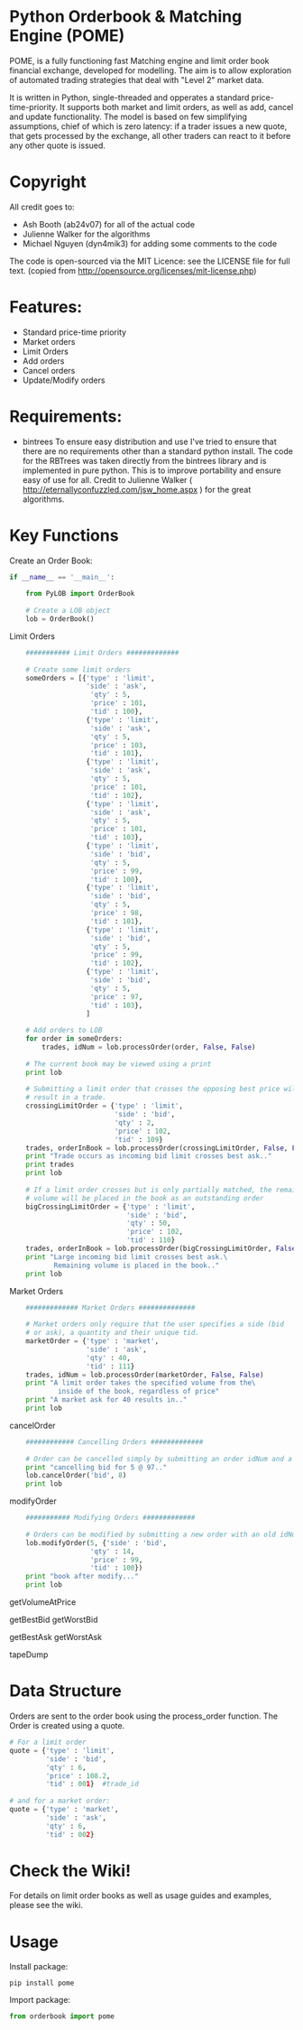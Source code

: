 Python Orderbook & Matching Engine (POME)
=========

POME, is a fully functioning fast Matching engine and limit order book financial exchange, developed for modelling. The aim is to allow exploration of automated trading strategies that deal with "Level 2" market data.

It is written in Python, single-threaded and opperates a standard price-time-priority. It supports both market and limit orders, as well as add, cancel and update functionality. The model is based on few simplifying assumptions, chief of which is zero latency: if a trader issues a new quote, that gets processed by the exchange, all other traders can react to it before any other quote is issued.

Copyright
===============
All credit goes to:
* Ash Booth (ab24v07) for all of the actual code
* Julienne Walker for the algorithms
* Michael Nguyen (dyn4mik3) for adding some comments to the code

The code is open-sourced via the MIT Licence: see the LICENSE file for full text. (copied from http://opensource.org/licenses/mit-license.php)

Features:
=============
* Standard price-time priority
* Market orders
* Limit Orders
* Add orders
* Cancel orders
* Update/Modify orders


Requirements:
=============
* bintrees
To ensure easy distribution and use I've tried to ensure that there are no requirements other than a standard python install. The code for the RBTrees was taken directly from the bintrees library and is implemented in pure python. This is to improve portability and ensure easy of use for all. Credit to Julienne Walker ( http://eternallyconfuzzled.com/jsw_home.aspx ) for the great algorithms.


Key Functions
=============

Create an Order Book:

```python
if __name__ == '__main__':
    
    from PyLOB import OrderBook
    
    # Create a LOB object
    lob = OrderBook()
```

Limit Orders
```python
    ########### Limit Orders #############
    
    # Create some limit orders
    someOrders = [{'type' : 'limit', 
                   'side' : 'ask', 
                    'qty' : 5, 
                    'price' : 101,
                    'tid' : 100},
                   {'type' : 'limit', 
                    'side' : 'ask', 
                    'qty' : 5, 
                    'price' : 103,
                    'tid' : 101},
                   {'type' : 'limit', 
                    'side' : 'ask', 
                    'qty' : 5, 
                    'price' : 101,
                    'tid' : 102},
                   {'type' : 'limit', 
                    'side' : 'ask', 
                    'qty' : 5, 
                    'price' : 101,
                    'tid' : 103},
                   {'type' : 'limit', 
                    'side' : 'bid', 
                    'qty' : 5, 
                    'price' : 99,
                    'tid' : 100},
                   {'type' : 'limit', 
                    'side' : 'bid', 
                    'qty' : 5, 
                    'price' : 98,
                    'tid' : 101},
                   {'type' : 'limit', 
                    'side' : 'bid', 
                    'qty' : 5, 
                    'price' : 99,
                    'tid' : 102},
                   {'type' : 'limit', 
                    'side' : 'bid', 
                    'qty' : 5, 
                    'price' : 97,
                    'tid' : 103},
                   ]
    
    # Add orders to LOB
    for order in someOrders:
        trades, idNum = lob.processOrder(order, False, False)
    
    # The current book may be viewed using a print
    print lob
    
    # Submitting a limit order that crosses the opposing best price will 
    # result in a trade.
    crossingLimitOrder = {'type' : 'limit', 
                          'side' : 'bid', 
                          'qty' : 2, 
                          'price' : 102,
                          'tid' : 109}
    trades, orderInBook = lob.processOrder(crossingLimitOrder, False, False)
    print "Trade occurs as incoming bid limit crosses best ask.."
    print trades
    print lob
    
    # If a limit order crosses but is only partially matched, the remaining 
    # volume will be placed in the book as an outstanding order
    bigCrossingLimitOrder = {'type' : 'limit', 
                             'side' : 'bid', 
                             'qty' : 50, 
                             'price' : 102,
                             'tid' : 110}
    trades, orderInBook = lob.processOrder(bigCrossingLimitOrder, False, False)
    print "Large incoming bid limit crosses best ask.\
           Remaining volume is placed in the book.."
    print lob
```

Market Orders
```python
    ############# Market Orders ##############
    
    # Market orders only require that the user specifies a side (bid
    # or ask), a quantity and their unique tid.
    marketOrder = {'type' : 'market', 
                   'side' : 'ask', 
                   'qty' : 40, 
                   'tid' : 111}
    trades, idNum = lob.processOrder(marketOrder, False, False)
    print "A limit order takes the specified volume from the\
            inside of the book, regardless of price" 
    print "A market ask for 40 results in.."
    print lob
```

cancelOrder
```python
    ############ Cancelling Orders #############
    
    # Order can be cancelled simply by submitting an order idNum and a side
    print "cancelling bid for 5 @ 97.."
    lob.cancelOrder('bid', 8)
    print lob
```

modifyOrder
```python
    ########### Modifying Orders #############
    
    # Orders can be modified by submitting a new order with an old idNum
    lob.modifyOrder(5, {'side' : 'bid', 
                    'qty' : 14, 
                    'price' : 99,
                    'tid' : 100})
    print "book after modify..."
    print lob
```


getVolumeAtPrice

getBestBid
getWorstBid

getBestAsk
getWorstAsk

tapeDump


Data Structure
==============

Orders are sent to the order book using the process_order function. The Order is created using a quote.

```python
# For a limit order
quote = {'type' : 'limit', 
         'side' : 'bid', 
         'qty' : 6, 
         'price' : 108.2, 
         'tid' : 001}  #trade_id
         
# and for a market order:
quote = {'type' : 'market',
         'side' : 'ask', 
         'qty' : 6, 
         'tid' : 002}
```







Check the Wiki!
===============
For details on limit order books as well as usage guides and examples, please see the wiki.

Usage
=====

Install package:

```
pip install pome 
```

Import package:

```python
from orderbook import pome
```


